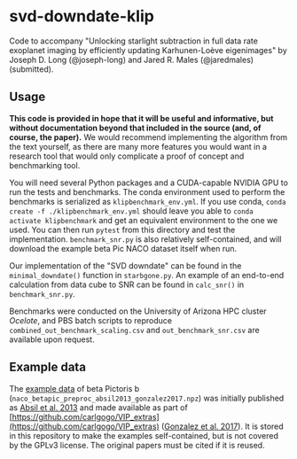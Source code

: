 # svd-downdate-klip

Code to accompany "Unlocking starlight subtraction in full data rate exoplanet imaging by efficiently updating Karhunen-Loève eigenimages" by Joseph D. Long (@joseph-long) and Jared R. Males (@jaredmales) (submitted).

## Usage

**This code is provided in hope that it will be useful and informative, but without documentation beyond that included in the source (and, of course, the paper).** We would recommend implementing the algorithm from the text yourself, as there are many more features you would want in a research tool that would only complicate a proof of concept and benchmarking tool.

You will need several Python packages and a CUDA-capable NVIDIA GPU to run the tests and benchmarks. The conda environment used to perform the benchmarks is serialized as `klipbenchmark_env.yml`. If you use conda, `conda create -f ./klipbenchmark_env.yml` should leave you able to `conda activate klipbenchmark` and get an equivalent environment to the one we used. You can then run `pytest` from this directory and test the implementation. `benchmark_snr.py` is also relatively self-contained, and will download the example beta Pic NACO dataset itself when run.

Our implementation of the "SVD downdate" can be found in the `minimal_downdate()` function in `starbgone.py`. An example of an end-to-end calculation from data cube to SNR can be found in `calc_snr()` in `benchmark_snr.py`.

Benchmarks were conducted on the University of Arizona HPC cluster _Ocelote_, and PBS batch scripts to reproduce `combined_out_benchmark_scaling.csv` and `out_benchmark_snr.csv` are available upon request.

## Example data

The [example data](https://github.com/carlgogo/VIP_extras/raw/master/datasets/naco_betapic_preproc.npz) of beta Pictoris b (`naco_betapic_preproc_absil2013_gonzalez2017.npz`) was initially published as [Absil et al. 2013](http://doi.org/10.1051/0004-6361/201322748) and made available as part of [https://github.com/carlgogo/VIP_extras](https://github.com/carlgogo/VIP_extras) ([Gonzalez et al. 2017](http://doi.org/10.3847/1538-3881/aa73d7)). It is stored in this repository to make the examples self-contained, but is not covered by the GPLv3 license. The original papers must be cited if it is reused.
